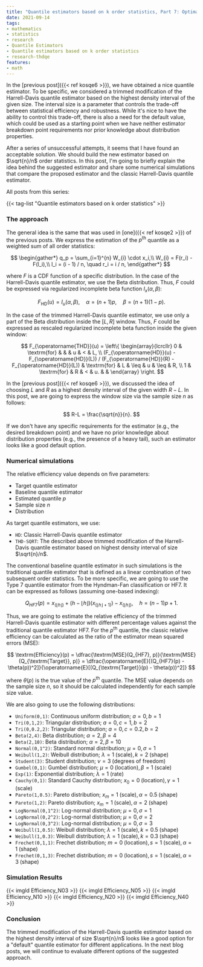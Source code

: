 ```yaml
---
title: "Quantile estimators based on k order statistics, Part 7: Optimal threshold for the trimmed Harrell-Davis quantile estimator"
date: 2021-09-14
tags:
- mathematics
- statistics
- research
- Quantile Estimators
- Quantile estimators based on k order statistics
- research-thdqe
features:
- math
---
```


In the [previous post]({{< ref kosqe6 >}}), we have obtained a nice quantile estimator.
To be specific, we considered a trimmed modification of the Harrell-Davis quantile estimator
  based on the highest density interval of the given size.
The interval size is a parameter that controls the trade-off between statistical efficiency and robustness.
While it's nice to have the ability to control this trade-off, there is also a need for the default value,
  which could be used as a starting point
  when we have neither estimator breakdown point requirements nor prior knowledge about distribution properties.

After a series of unsuccessful attempts, it seems that I have found an acceptable solution.
We should build the new estimator based on $\sqrt{n}/n$ order statistics.
In this post, I'm going to briefly explain the idea behind the suggested estimator and
  share some numerical simulations that compare the proposed estimator
  and the classic Harrell-Davis quantile estimator.

<!--more-->

All posts from this series:

{{< tag-list "Quantile estimators based on k order statistics" >}}

### The approach

The general idea is the same that was used in [one]({{< ref kosqe2 >}}) of the previous posts.
We express the estimation of the $p^\textrm{th}$ quantile as a weighted sum of all order statistics:

$$
\begin{gather*}
q_p = \sum_{i=1}^{n} W_{i} \cdot x_i,\\
W_{i} = F(r_i) - F(l_i),\\
l_i = (i - 1) / n, \quad r_i = i / n,
\end{gather*}
$$

where $F$ is a CDF function of a specific distribution.
In the case of the Harrell-Davis quantile estimator, we use the Beta distribution.
Thus, $F$ could be expressed via regularized incomplete beta function $I_x(\alpha, \beta)$:

$$
F_{\operatorname{HD}}(u) = I_u(\alpha, \beta), \quad \alpha = (n+1)p, \quad \beta = (n+1)(1 - p).
$$

In the case of the trimmed Harrell-Davis quantile estimator, we use only a part of the Beta distribution
  inside the $[L,\, R]$ window.
Thus, $F$ could be expressed as rescaled regularized incomplete beta function inside the given window:

$$
F_{\operatorname{THD}}(u) = \left\{
\begin{array}{lcrcllr}
0                      & \textrm{for} &       &      & u  & <    & L, \\
(F_{\operatorname{HD}}(u) - F_{\operatorname{HD}}(L)) / (F_{\operatorname{HD}}(R) - F_{\operatorname{HD}}(L)) & \textrm{for} & L     & \leq & u  & \leq & R, \\
1                      & \textrm{for} & R     & <    & u. &      &
\end{array}
\right.
$$

In the [previous post]({{< ref kosqe6 >}}), we discussed the idea of choosing $L$ and $R$
  as a highest density interval of the given width $R-L$.
In this post, we are going to express the window size via the sample size $n$ as follows:

$$
R-L = \frac{\sqrt{n}}{n}.
$$

If we don't have any specific requirements for the estimator (e.g., the desired breakdown point)
  and we have no prior knowledge about distribution properties (e.g., the presence of a heavy tail),
  such an estimator looks like a good default option.

### Numerical simulations

The relative efficiency value depends on five parameters:

* Target quantile estimator
* Baseline quantile estimator
* Estimated quantile $p$
* Sample size $n$
* Distribution

As target quantile estimators, we use:

* `HD`: Classic Harrell-Davis quantile estimator
* `THD-SQRT`: The described above trimmed modification of the Harrell-Davis quantile estimator
  based on highest density interval of size $\sqrt{n}/n$.

The conventional baseline quantile estimator in such simulations is
  the traditional quantile estimator that is defined as
  a linear combination of two subsequent order statistics.
To be more specific, we are going to use the Type 7 quantile estimator from the Hyndman-Fan classification or HF7.
It can be expressed as follows (assuming one-based indexing):

$$
Q_{HF7}(p) = x_{(\lfloor h \rfloor)}+(h-\lfloor h \rfloor)(x_{(\lfloor h \rfloor+1)})-x_{(\lfloor h \rfloor)},\quad
h = (n-1)p+1.
$$

Thus, we are going to estimate the relative efficiency of
  the trimmed Harrell-Davis quantile estimator with different percentage values against
  the traditional quantile estimator HF7.
For the $p^\textrm{th}$ quantile, the classic relative efficiency can be calculated
  as the ratio of the estimator mean squared errors ($\textrm{MSE}$):

$$
\textrm{Efficiency}(p) =
\dfrac{\textrm{MSE}(Q_{HF7}, p)}{\textrm{MSE}(Q_{\textrm{Target}}, p)} =
\dfrac{\operatorname{E}[(Q_{HF7}(p) - \theta(p))^2]}{\operatorname{E}[(Q_{\textrm{Target}}(p) - \theta(p))^2]}
$$

where $\theta(p)$ is the true value of the $p^\textrm{th}$ quantile.
The $\textrm{MSE}$ value depends on the sample size $n$, so it should be calculated independently for
  each sample size value.

We are also going to use the following distributions:

* `Uniform(0,1)`: Continuous uniform distribution; $a = 0,\, b = 1$
* `Tri(0,1,2)`: Triangular distribution; $a = 0,\, c = 1,\, b = 2$
* `Tri(0,0.2,2)`: Triangular distribution; $a = 0,\, c = 0.2,\, b = 2$
* `Beta(2,4)`: Beta distribution; $\alpha = 2,\, \beta = 4$
* `Beta(2,10)`: Beta distribution; $\alpha = 2,\, \beta = 10$
* `Normal(0,1^2)`: Standard normal distribution; $\mu = 0,\, \sigma = 1$
* `Weibull(1,2)`: Weibull distribution; $\lambda = 1\;\textrm{(scale)},\, k = 2\;\textrm{(shape)}$
* `Student(3)`: Student distribution; $\nu = 3\;\textrm{(degrees of freedom)}$
* `Gumbel(0,1)`: Gumbel distribution; $\mu = 0\;\textrm{(location)},\, \beta = 1\;\textrm{(scale)}$
* `Exp(1)`: Exponential distribution; $\lambda = 1\;\textrm{(rate)}$
* `Cauchy(0,1)`: Standard Cauchy distribution; $x_0 = 0\;\textrm{(location)},\,\gamma = 1\;\textrm{(scale)}$
* `Pareto(1,0.5)`: Pareto distribution; $x_m = 1\;\textrm{(scale)},\, \alpha = 0.5\;\textrm{(shape)}$
* `Pareto(1,2)`: Pareto distribution; $x_m = 1\;\textrm{(scale)},\, \alpha = 2\;\textrm{(shape)}$
* `LogNormal(0,1^2)`: Log-normal distribution; $\mu = 0, \sigma = 1$
* `LogNormal(0,2^2)`: Log-normal distribution; $\mu = 0, \sigma = 2$
* `LogNormal(0,3^2)`: Log-normal distribution; $\mu = 0, \sigma = 3$
* `Weibull(1,0.5)`: Weibull distribution; $\lambda = 1\;\textrm{(scale)},\, k = 0.5\;\textrm{(shape)}$
* `Weibull(1,0.3)`: Weibull distribution; $\lambda = 1\;\textrm{(scale)},\, k = 0.3\;\textrm{(shape)}$
* `Frechet(0,1,1)`: Frechet distribution; $m=0\;\textrm{(location)},\, s = 1\;\textrm{(scale)},\, \alpha = 1\;\textrm{(shape)}$
* `Frechet(0,1,3)`: Frechet distribution; $m=0\;\textrm{(location)},\, s = 1\;\textrm{(scale)},\, \alpha = 3\;\textrm{(shape)}$

### Simulation Results

{{< imgld Efficiency_N03 >}}
{{< imgld Efficiency_N05 >}}
{{< imgld Efficiency_N10 >}}
{{< imgld Efficiency_N20 >}}
{{< imgld Efficiency_N40 >}}

### Conclusion

The trimmed modification of the Harrell-Davis quantile estimator based on the highest density interval of size $\sqrt{n}/n$
  looks like a good option for a "default" quantile estimator for different applications.
In the next blog posts, we will continue to evaluate different options of the suggested approach.